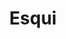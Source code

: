 ---
title: "Esqui"
image: "esqui.jpg"
icon: "esqui.svg"
id: "3"
locations:
  - place: "Puebla"
    contacts:
      - name: "Esqui de Puebla"
        link: "http://holi.com/"
        info: "53-84-63-99-62"
  - place: "Chacahua"
    contacts:
      - name: "Esqui de Chacahua"
        link: "http://holi.com/"
        info: "53-84-63-99-62"
      - name: "Esqui de Chacahua"
        link: "http://holi.com/"
        info: "Texto de esqui"
  - place: "Bacalar"
    contacts:
      - name: "Esqui de Bacalar"
        link: "http://holi.com/"
        info: "53-84-63-99-62"
---